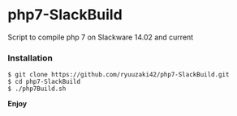 # php7-SlackBuild
Script to compile php 7 on Slackware 14.02 and current

### Installation

```
$ git clone https://github.com/ryuuzaki42/php7-SlackBuild.git
$ cd php7-SlackBuild
$ ./php7Build.sh
```

**Enjoy**
